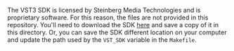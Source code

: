 The VST3 SDK is licensed by Steinberg Media Technologies and is proprietary software.
For this reason, the files are not provided in this repository. You'll need to
download the SDK [here](http://www.steinberg.net/en/company/developers.html) and
save a copy of it in this directory. Or, you can save the SDK different location
on your computer and update the path used by the `VST_SDK` variable in the
`Makefile`.
